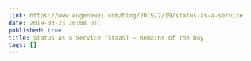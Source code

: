 ```yaml
---
link: https://www.eugenewei.com/blog/2019/2/19/status-as-a-service
date: 2019-03-23 20:08 UTC
published: true
title: Status as a Service (StaaS) — Remains of the Day
tags: []
---
```



